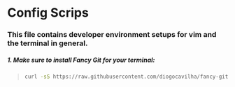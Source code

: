 # Config Scrips

### This file contains developer environment setups for vim and the terminal in general.


##### 1. Make sure to install Fancy Git for your terminal:

> ```bash
> curl -sS https://raw.githubusercontent.com/diogocavilha/fancy-git/master/install.sh | sh
> ```
